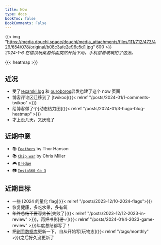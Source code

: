 ```yaml
---
title: Now
type: docs
bookToc: false
BookComments: False
---
```

{{< img "https://media.douchi.space/douchi/media_attachments/files/111/712/473/429/654/078/original/b08c3afe2e96e5d1.jpg" 600 >}} \
*2024-1-6 在楼顶玩桌游外面突然开始下雨，手机怼着玻璃拍了这张。*

{{< heatmap >}}

## 近况
- 受了[rexarski.log](https://rexarski.com/now/?utm_source=blog.douchi.space) 和 [ouroboros](https://blog.pursuitus.com/now?utm_source=blog.douchi.space)启发也建了这个 now 页面
- 博客评论区迁移到了 [twikoo]({{< relref "/posts/2024-01/1-comments-twikoo" >}})
- 给博客做了个[动态热力图]({{< relref "/posts/2024-01/3-hugo-blog-heatmap" >}})
- 才上没几天，又厌班了

## 近期中意
- 📚 [`Feathers`](https://amzn.to/48tQ0X3) by Thor Hanson
- 📚 [`Chip war`](https://amzn.to/48qMsEA) by Chris Miller
- 🎮 [`Dredge`](https://neodb.social/game/20slbMvBANRjuFHdSjNjDW)
- 📷 [`Insta360 Go 3`](https://amzn.to/3vkYL76)

## 近期目标
- 一些 [2024 的量化 flag]({{< relref "/posts/2023-12/10-2024-flags">}})
- 恢复健康，多吃水果，多有氧
- ~~年终总结不要写太长~~[失败了]({{< relref "/posts/2023-12/12-2023-in-review" >}})，再把书影[~~游~~✓]({{< relref "/posts/2024-01/4-2023-game-review" >}})年度总结都写了！
- 把[剁手数据库](https://mtfront.notion.site/mtfront-shopping-reviews-e568ee6ebaa44b5da146cbe4ac4663eb)更新一下，自从开始写[玩物志]({{< relref "/tags/monthly" >}})之后好久没更新了